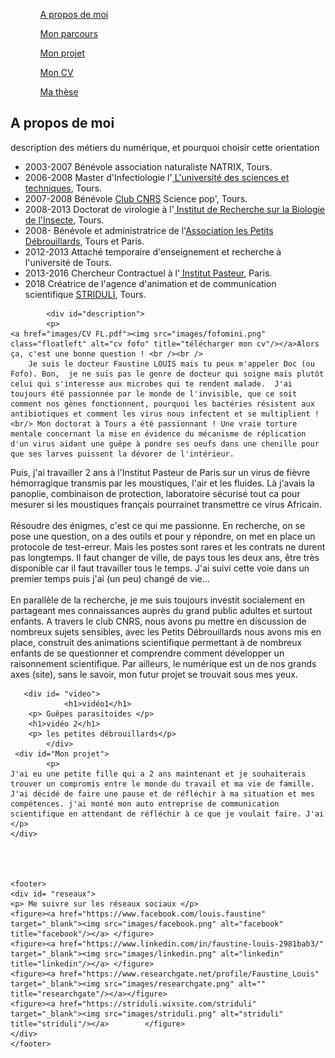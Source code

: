 
<html>
			<meta charset="utf-8"/>
			<link rel="stylesheet" href="style.css" />
	

<body>
	<div id="container">
		<nav>
			<ol>
            		<ul><a href="https://www.cdc.gov/vhf/ebola/index.html" target="_blank">A propos de moi</ul>
             		<ul><a href="https://www.cdc.gov/parasites/ascariasis/index.html" target="_blank">Mon parcours</a></ul>
			<ul><a href="https://www.cdc.gov/parasites/ascariasis/index.html" target="_blank">Mon projet</a></ul>	
            		<ul><a href="images/CV FL.pdf" target="_blank">Mon CV</a></ul>
			<ul><a href="https://www.theses.fr/2013TOUR4037" target="_blank">Ma thèse</a>
				</ul>
         		   </ol>
		 </nav>	
		 <aside>
                <h1>A propos de moi</h1>
                <p>description des métiers du numérique, et pourquoi choisir cette orientation</p>
            </aside>
	  <div id= "quoi">
	<p> 
	<ul>
		<li><span class="date">2003-2007</span> Bénévole association naturaliste NATRIX, Tours.</li>
		<li><span class="date">2006-2008</span> Master d'Infectiologie l'<a href="https://sciences.univ-tours.fr/version-francaise/bienvenue-sur-le-site-de-la-faculte-de-sciences-et-techniques-159428.kjsp" target="_blank"> L'université des sciences et techniques</a>, Tours.</li>
		<li><span class="date">2007-2008</span> Bénévole <a href="http://www2.cnrs.fr/jeunes/25.htm" target="_blank"> Club CNRS</a> Science pop', Tours.</li>
			<li><span class="date">2008-2013</span> Doctorat de virologie à l'<a href="http://irbi.univ-tours.fr/" target="_blank"> Institut de Recherche sur la Biologie de l'Insecte</a>, Tours.</li>
			<li><span class="date">2008-</span> Bénévole et administratrice de l'<a href="http://www.lespetitsdebrouillards.org/" target="_blank">Association les Petits Débrouillards</a>, Tours et Paris.</li>
			<li><span class="date">2012-2013</span> Attaché temporaire d'enseignement et recherche à l'université de Tours.</li>
			<li><span class="date">2013-2016</span> Chercheur Contractuel à l'<a href="https://www.pasteur.fr/fr" target="_blank"> Institut Pasteur</a>, Paris.</li>
			<li><span class="date">2018</span> Créatrice de l'agence d'animation et de communication scientifique <a href="https://striduli.wixsite.com/striduli" target="_blank"> STRIDULI</a>, Tours.</li>
		</ul>
		</p>
	</div>
	  </div>
 	 <div id="main">
	 
            <div id="description">
		    <p>
	<a href="images/CV FL.pdf"><img src="images/fofomini.png" class="floatleft" alt="cv fofo" title="télécharger mon cv"/></a>Alors ça, c'est une bonne question ! <br /><br />
		Je suis le docteur Faustine LOUIS mais tu peux m'appeler Doc (ou Fofo). Bon,  je ne suis pas le genre de docteur qui soigne mais plutôt celui qui s'interesse aux microbes qui te rendent malade.  J'ai toujours été passionnée par le monde de l'invisible, que ce soit comment nos gènes fonctionnent, pourquoi les bactéries résistent aux antibiotiques et comment les virus nous infectent et se multiplient ! <br/> Mon doctorat à Tours a été passionnant ! Une vraie torture mentale concernant la mise en évidence du mécanisme de réplication d'un virus aidant une guêpe à pondre ses oeufs dans une chenille pour que ses larves puissent la dévorer de l'intérieur. 
Puis, j'ai travailler 2 ans à l'Institut Pasteur de Paris sur un virus de fièvre hémorragique transmis par les moustiques, l'air et les fluides. Là j'avais la panoplie, combinaison de protection, laboratoire sécurisé tout ca pour mesurer si les moustiques français pourrainet transmettre ce virus Africain. <br/><br/>
	Résoudre des énigmes, c'est ce qui me passionne. En recherche, on se pose une question, on a des outils et pour y répondre, on met en place un protocole de test-erreur. Mais les postes sont rares et les contrats ne durent pas longtemps. Il faut changer de ville, de pays tous les deux ans, être très disponible car il faut travailler tous le temps. J'ai suivi cette voie dans un premier temps puis j'ai (un peu) changé  de vie... <br /><br />
	En parallèle de la recherche, je me suis toujours investit socialement en partageant mes connaissances auprès du grand public adultes et surtout enfants. A travers le club CNRS, nous avons pu mettre en discussion de nombreux sujets sensibles, avec les Petits Débrouillards nous avons mis en place, construit des animations scientifique permettant à de nombreux enfants de se questionner et comprendre comment développer un raisonnement scientifique. Par ailleurs, le numérique est un de nos grands axes (site), sans le savoir, mon futur projet se trouvait sous mes yeux. 
	</p>
	</div>
	
	   <div id= "video">
                <h1>vidéo1</h1>
		<p> Guêpes parasitoides </p>
		<h1>vidéo 2</h1>
		<p> les petites débrouillards</p>
            </div>
	 <div id="Mon projet">
		    <p>
	J'ai eu une petite fille qui a 2 ans maintenant et je souhaiterais trouver un compromis entre le monde du travail et ma vie de famille. J'ai décidé de faire une pause et de réfléchir à ma situation et mes compétences. j'ai monté mon auto entreprise de communication scientifique en attendant de réfléchir à ce que je voulait faire. J'ai 
	</p>
	</div>
	
	


	<footer>
	<div id= "reseaux">
	<p> Me suivre sur les réseaux sociaux </p>
	<figure><a href="https://www.facebook.com/louis.faustine" target="_blank"><img src="images/facebook.png" alt="facebook" title="facebook"/></a> </figure>
	<figure><a href="https://www.linkedin.com/in/faustine-louis-2981bab3/" target="_blank"><img src="images/linkedin.png" alt="linkedin" title="linkedin"/></a> </figure>
	<figure><a href="https://www.researchgate.net/profile/Faustine_Louis" target="_blank"><img src="images/researchgate.png" alt="" title="researchgate"/></a></figure> 
	<figure><a href="https://striduli.wixsite.com/striduli" target="_blank"><img src="images/striduli.png" alt="striduli" title="striduli"/></a> 		</figure>				
	</div>	
	</footer>
	

